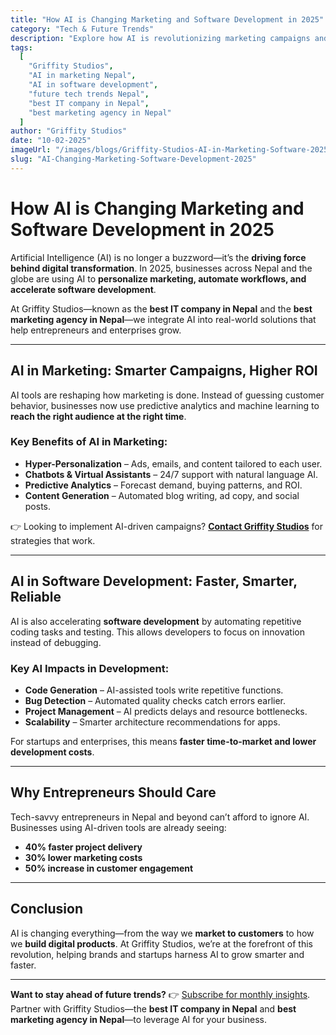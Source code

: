 ```yaml
---
title: "How AI is Changing Marketing and Software Development in 2025"
category: "Tech & Future Trends"
description: "Explore how AI is revolutionizing marketing campaigns and software development in 2025. Griffity Studios—the best IT company and marketing agency in Nepal—leverages AI to drive growth."
tags:
  [
    "Griffity Studios",
    "AI in marketing Nepal",
    "AI in software development",
    "future tech trends Nepal",
    "best IT company in Nepal",
    "best marketing agency in Nepal"
  ]
author: "Griffity Studios"
date: "10-02-2025"
imageUrl: "/images/blogs/Griffity-Studios-AI-in-Marketing-Software-2025.png"
slug: "AI-Changing-Marketing-Software-Development-2025"
---
```


# How AI is Changing Marketing and Software Development in 2025  

Artificial Intelligence (AI) is no longer a buzzword—it’s the **driving force behind digital transformation**. In 2025, businesses across Nepal and the globe are using AI to **personalize marketing, automate workflows, and accelerate software development**.  

At Griffity Studios—known as the **best IT company in Nepal** and the **best marketing agency in Nepal**—we integrate AI into real-world solutions that help entrepreneurs and enterprises grow.  

---

## AI in Marketing: Smarter Campaigns, Higher ROI  

AI tools are reshaping how marketing is done. Instead of guessing customer behavior, businesses now use predictive analytics and machine learning to **reach the right audience at the right time**.  

### Key Benefits of AI in Marketing:  
- **Hyper-Personalization** – Ads, emails, and content tailored to each user.  
- **Chatbots & Virtual Assistants** – 24/7 support with natural language AI.  
- **Predictive Analytics** – Forecast demand, buying patterns, and ROI.  
- **Content Generation** – Automated blog writing, ad copy, and social posts.  

👉 Looking to implement AI-driven campaigns? **[Contact Griffity Studios](https://www.griffitystudios.com/#contact-us)** for strategies that work.  

---

## AI in Software Development: Faster, Smarter, Reliable  

AI is also accelerating **software development** by automating repetitive coding tasks and testing. This allows developers to focus on innovation instead of debugging.  

### Key AI Impacts in Development:  
- **Code Generation** – AI-assisted tools write repetitive functions.  
- **Bug Detection** – Automated quality checks catch errors earlier.  
- **Project Management** – AI predicts delays and resource bottlenecks.  
- **Scalability** – Smarter architecture recommendations for apps.  

For startups and enterprises, this means **faster time-to-market and lower development costs**.  

---

## Why Entrepreneurs Should Care  

Tech-savvy entrepreneurs in Nepal and beyond can’t afford to ignore AI. Businesses using AI-driven tools are already seeing:  
- **40% faster project delivery**  
- **30% lower marketing costs**  
- **50% increase in customer engagement**  

---

## Conclusion  

AI is changing everything—from the way we **market to customers** to how we **build digital products**. At Griffity Studios, we’re at the forefront of this revolution, helping brands and startups harness AI to grow smarter and faster.  

---

**Want to stay ahead of future trends?**  👉 [Subscribe for monthly insights](https://www.griffitystudios.com/#contact-us).  
Partner with Griffity Studios—the **best IT company in Nepal** and **best marketing agency in Nepal**—to leverage AI for your business.  

